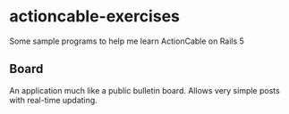 # actioncable-exercises
Some sample programs to help me learn ActionCable on Rails 5

## Board
An application much like a public bulletin board. Allows very simple posts with real-time updating.
